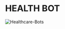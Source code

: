 # HEALTH BOT 
 
![Healthcare-Bots](https://github.com/EElectriX/Health_bot/assets/140693331/525b209d-113a-43de-b65e-110edf62aded)
